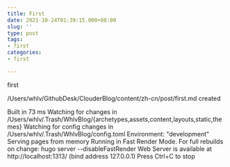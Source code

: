 ```yaml
---
title: First
date: 2021-10-24T01:39:15.000+08:00
slug: ''
type: post
tags:
- first
categories:
- first

---
```

first 

/Users/whlv/GithubDesk/ClouderBlog/content/zh-cn/post/first.md created


Built in 73 ms
Watching for changes in /Users/whlv/.Trash/WhlvBlog/{archetypes,assets,content,layouts,static,themes}
Watching for config changes in /Users/whlv/.Trash/WhlvBlog/config.toml
Environment: "development"
Serving pages from memory
Running in Fast Render Mode. For full rebuilds on change: hugo server --disableFastRender
Web Server is available at http://localhost:1313/ (bind address 127.0.0.1)
Press Ctrl+C to stop